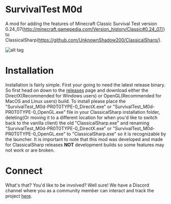 # SurvivalTest M0d

A mod for adding the features of Minecraft Classic Survival Test version 0.24_07(http://minecraft.gamepedia.com/Version_history/Classic#0.24_07/) to ClassicalSharp(https://github.com/UnknownShadow200/ClassicalSharp/).

![alt tag](http://videoerror.x10.mx/uploads/screenshot_14-01-2017-15-23-03.png)

# Installation

Installation is fairly simple. First your going to need the latest release binary. So first head on down to the [releases](https://github.com/videoerror/SurvivalTest-M0d/releases) page and download either the DirectX(Recommended for Windows users) or OpenGL(Recommended for MacOS and Linux users) build. To install please place the "SurvivalTest_M0d-PR0T0TYPE-0_DirectX.exe" or "SurvivalTest_M0d-PR0T0TYPE-0_OpenGL.exe" file in your ClassicalSharp installation folder, deleting(Or moving it to a different location for when you'd like to switch back to the vanilla client) the old "ClassicalSharp.exe" and renaming "SurvivalTest_M0d-PR0T0TYPE-0_DirectX.exe" or "SurvivalTest_M0d-PR0T0TYPE-0_OpenGL.exe" to "ClassicalSharp.exe" so it is recognizable by the launcher. It is important to note that this mod was developed and made for ClassicalSharp releases __NOT__ development builds so some features may not work or are broken.

# Connect

What's that? You'd like to be involved? Well sure! We have a Discord channel where you as a community member can interact and track the project [here](https://discord.gg/Ct82V8f).
